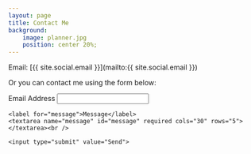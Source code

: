 ```yaml
---
layout: page
title: Contact Me
background:
    image: planner.jpg
    position: center 20%;
---
```


<i class="far fa-envelope"></i> <span class="sr-only-xs">Email:</span> [{{ site.social.email }}](mailto:{{ site.social.email }})

Or you can contact me using the form below:

<form action="https://send.pageclip.co/ecGrlCsgXPrmbKtxRRddcYit4ApVowFq/contact-form" method="post">
    <label for="email">Email Address</label>
    <input type="email" id="email" name="email" required autocomplete="email"><br />

    <label for="message">Message</label>
    <textarea name="message" id="message" required cols="30" rows="5"></textarea><br />

    <input type="submit" value="Send">
</form>
